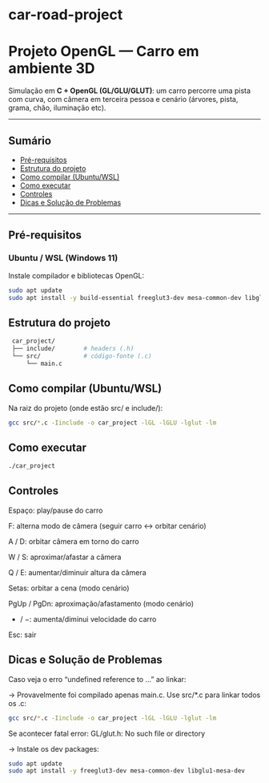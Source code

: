 # car-road-project

# Projeto OpenGL — Carro em ambiente 3D

Simulação em **C + OpenGL (GL/GLU/GLUT)**: um carro percorre uma pista com curva, com câmera em terceira pessoa e cenário (árvores, pista, grama, chão, iluminação etc).

---

## Sumário
- [Pré-requisitos](#pré-requisitos)
- [Estrutura do projeto](#estrutura-do-projeto)
- [Como compilar (Ubuntu/WSL)](#como-compilar-ubuntuwsl)
- [Como executar](#como-executar)
- [Controles](#controles)
- [Dicas e Solução de Problemas](#dicas-e-solução-de-problemas)
  
---

## Pré-requisitos

### Ubuntu / WSL (Windows 11)
  Instale compilador e bibliotecas OpenGL:

  ```bash
  sudo apt update
  sudo apt install -y build-essential freeglut3-dev mesa-common-dev libglu1-mesa-dev
  ```

## Estrutura do projeto
 ```bash
  car_project/
  ├── include/        # headers (.h)
  └── src/            # código-fonte (.c)
      └── main.c
 ```

## Como compilar (Ubuntu/WSL)
  
  Na raiz do projeto (onde estão src/ e include/):
  ```bash
  gcc src/*.c -Iinclude -o car_project -lGL -lGLU -lglut -lm
  ```
  ## Como executar
  ```bash
  ./car_project
  ```

## Controles
  
  Espaço: play/pause do carro
  
  F: alterna modo de câmera (seguir carro ↔ orbitar cenário)
  
  A / D: orbitar câmera em torno do carro
  
  W / S: aproximar/afastar a câmera
  
  Q / E: aumentar/diminuir altura da câmera
  
  Setas: orbitar a cena (modo cenário)
  
  PgUp / PgDn: aproximação/afastamento (modo cenário)
  
  + / −: aumenta/diminui velocidade do carro
    
  Esc: sair

## Dicas e Solução de Problemas

  Caso veja o erro “undefined reference to …” ao linkar:
  
  → Provavelmente foi compilado apenas main.c. Use src/*.c para linkar todos os .c:
  ```bash
  gcc src/*.c -Iinclude -o car_project -lGL -lGLU -lglut -lm
  ```

  Se acontecer fatal error: GL/glut.h: No such file or directory
  
  → Instale os dev packages:
  ```bash
  sudo apt update
  sudo apt install -y freeglut3-dev mesa-common-dev libglu1-mesa-dev
  ```
